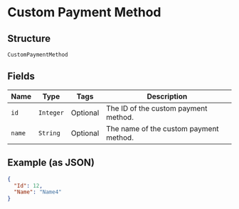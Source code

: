 
# Custom Payment Method

## Structure

`CustomPaymentMethod`

## Fields

| Name | Type | Tags | Description |
|  --- | --- | --- | --- |
| `id` | `Integer` | Optional | The ID of the custom payment method. |
| `name` | `String` | Optional | The name of the custom payment method. |

## Example (as JSON)

```json
{
  "Id": 12,
  "Name": "Name4"
}
```


